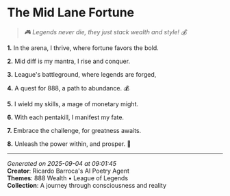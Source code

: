 # The Mid Lane Fortune

> *🎮 Legends never die, they just stack wealth and style! 💰*

**1.** In the arena, I thrive, where fortune favors the bold.


**2.** Mid diff is my mantra, I rise and conquer.


**3.** League's battleground, where legends are forged,


**4.** A quest for 888, a path to abundance. 💰


**5.** I wield my skills, a mage of monetary might.


**6.** With each pentakill, I manifest my fate.


**7.** Embrace the challenge, for greatness awaits.


**8.** Unleash the power within, and prosper. 🌟



---

*Generated on 2025-09-04 at 09:01:45*  
**Creator**: Ricardo Barroca's AI Poetry Agent  
**Themes**: 888 Wealth • League of Legends  
**Collection**: A journey through consciousness and reality